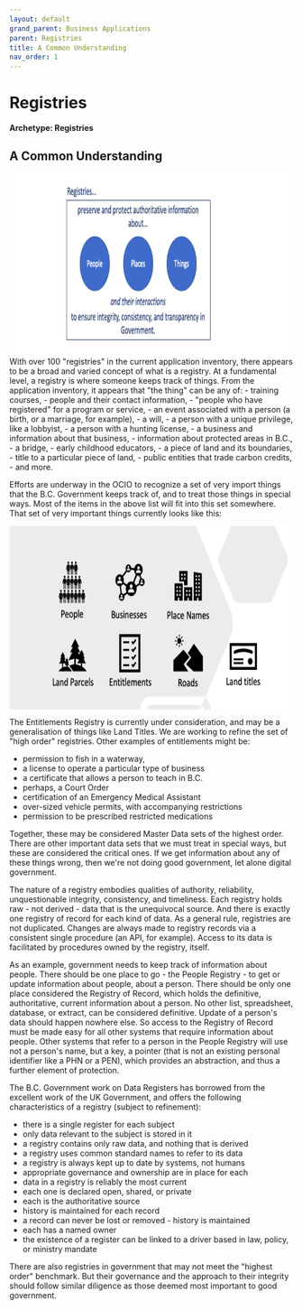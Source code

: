```yaml
---
layout: default
grand_parent: Business Applications
parent: Registries
title: A Common Understanding
nav_order: 1
---
```


# Registries

**Archetype: Registries**

## A Common Understanding

<img align="center" src="assets/images/RegistriesConcept.png" width="720" height="325"/>
With over 100 "registries" in the current application inventory, there appears to be a broad and varied concept of what is a registry.  At a fundamental level, a registry is where someone keeps track of things.  From the application inventory, it appears that "the thing" can be any of:
- training courses, 
- people and their contact information, 
- "people who have registered" for a program or service, 
- an event associated with a person (a birth, or a marriage, for example),
- a will,
- a person with a unique privilege, like a lobbyist,
- a person with a hunting license,
- a business and information about that business,
- information about protected areas in B.C.,
- a bridge,
- early childhood educators,
- a piece of land and its boundaries,
- title to a particular piece of land,
- public entities that trade carbon credits,
- and more.

Efforts are underway in the OCIO to recognize a set of very import things that the B.C. Government keeps track of, and to treat those things in special ways.  Most of the items in the above list will fit into this set somewhere.  That set of very important things currently looks like this:

<img align="center" src="assets/images/Registries-7OfHighestOrder.png" width="720" height="325"/>

The Entitlements Registry is currently under consideration, and may be a generalisation of things like Land Titles.  We are working to refine the set of "high order" registries.  Other examples of entitlements might be: 
- permission to fish in a waterway, 
- a license to operate a particular type of business
- a certificate that allows a person to teach in B.C.
- perhaps, a Court Order
- certification of an Emergency Medical Assistant
- over-sized vehicle permits, with accompanying restrictions
- permission to be prescribed restricted medications

Together, these may be considered Master Data sets of the highest order.  There are other important data sets that we must treat in special ways, but these are considered the critical ones.  If we get information about any of these things wrong, then we're not doing good government, let alone digital government. 

The nature of a registry embodies qualities of authority, reliability, unquestionable integrity, consistency, and timeliness.  Each registry holds raw - not derived - data that is the unequivocal source.  And there is exactly one registry of record for each kind of data.  As a general rule, registries are not duplicated.  Changes are always made to registry records via a consistent single procedure (an API, for example).   Access to its data is facilitated by procedures owned by the registry, itself.

As an example, government needs to keep track of information about people.  There should be one place to go - the People Registry - to get or update information about people, about a person.  There should be only one place considered the Registry of Record, which holds the definitive, authoritative, current information about a person.  No other list, spreadsheet, database, or extract, can be considered definitive. Update of a person's data should happen nowhere else.  So access to the Registry of Record must be made easy for all other systems that require information about people.  Other systems that refer to a person in the People Registry will use not a person's name, but a key, a pointer (that is not an existing personal identifier like a PHN or a PEN), which provides an abstraction, and thus a further element of protection.

The B.C. Government work on Data Registers has borrowed from the excellent work of the UK Government, and offers the following characteristics of a registry (subject to refinement): 
- there is a single register for each subject
- only data relevant to the subject is stored in it
- a registry contains only raw data, and nothing that is derived
- a registry uses common standard names to refer to its data
- a registry is always kept up to date by systems, not humans
- appropriate governance and ownership are in place for each 
- data in a registry is reliably the most current
- each one is declared open, shared, or private
- each is the authoritative source
- history is maintained for each record
- a record can never be lost or removed - history is maintained
- each has a named owner
- the existence of a register can be linked to a driver based in law, policy, or ministry mandate

There are also registries in government that may not meet the "highest order" benchmark.  But their governance and the approach to their integrity should follow similar diligence as those deemed most important to good government.